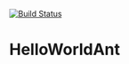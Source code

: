 [![Build Status](https://dev.azure.com/mounicas979/MyFirstProject1/_apis/build/status/MyFirstProject1-Ant-CI?branchName=master)](https://dev.azure.com/mounicas979/MyFirstProject1/_build/latest?definitionId=7?branchName=master)

# HelloWorldAnt
